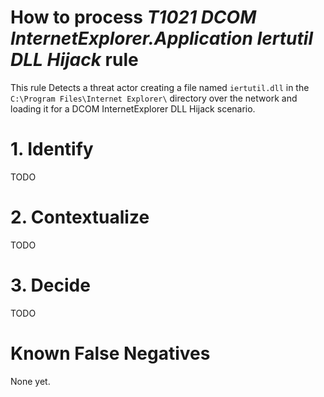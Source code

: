 # How to process *T1021 DCOM InternetExplorer.Application Iertutil DLL Hijack* rule
This rule Detects a threat actor creating a file named `iertutil.dll` in the `C:\Program Files\Internet Explorer\` directory over the network and loading it for a DCOM InternetExplorer DLL Hijack scenario.

# 1. Identify
TODO

# 2. Contextualize
TODO

# 3. Decide
TODO

# Known False Negatives
None yet.
